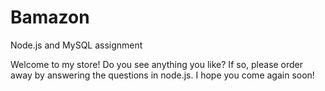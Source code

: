 # Bamazon
Node.js and MySQL assignment

Welcome to my store!
Do you see anything you like? If so, please order away by answering the questions in node.js. I hope you come again soon!